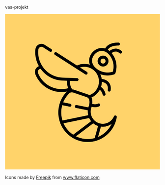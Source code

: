 vas-projekt


![vaspbot icon](https://raw.githubusercontent.com/bradinovi/vas-projekt/master/wasp-icon.jpg?token=AI3QID3KDIZLD3VUMVUBQGK6GNLFC)

Icons made by <a href="https://www.flaticon.com/authors/freepik" title="Freepik">Freepik</a> from <a href="https://www.flaticon.com/" title="Flaticon"> www.flaticon.com</a>
